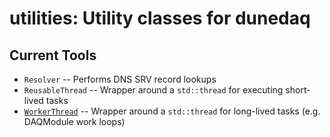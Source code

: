 # utilities: Utility classes for dunedaq

## Current Tools

* `Resolver` -- Performs DNS SRV record lookups
* `ReusableThread` -- Wrapper around a `std::thread` for executing short-lived tasks
* [`WorkerThread`](WorkerThread-Usage-Notes/) -- Wrapper around a `std::thread` for long-lived tasks (e.g. DAQModule work loops) 
